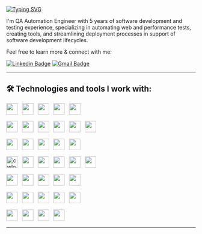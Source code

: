 <a href="https://git.io/typing-svg"><img src="https://readme-typing-svg.demolab.com?font=IBM+Plex+Sans&weight=700&size=30&duration=1500&pause=1000&color=F674ea7&background=6ECF4200&center=true&multiline=true&width=500&height=120&lines=HI+THERE!;MY+NAME+IS+ANDREW;I'M+QA+AUTOMATION+ENGINEER" alt="Typing SVG" /></a> 

I'm QA Automation Engineer with 5 years of software development and testing experience, specializing in automating web and performance tests, creating tools, and streamlining deployment processes in support of software development lifecycles.

Feel free to learn more & connect with me:


[![Linkedin Badge](https://img.shields.io/badge/-AndrewUsachev-blue?style=flat-square&logo=Linkedin&logoColor=white&link=https://www.linkedin.com/in/Andrew-Usachev/)](https://www.linkedin.com/in/Andrew-Usachev/)
[![Gmail Badge](https://img.shields.io/badge/-usachev.com@gmail.com-c14438?style=flat-square&logo=Gmail&logoColor=white&link=mailto:usachev.com@gmail.com)](mailto:usachev.com@gmail.com)

<hr> 

## 🛠  Technologies and tools I work with:

<img src="https://img.shields.io/badge/Python-FFD43B?style=for-the-badge&logo=python&logoColor=blue" height="30" /> &nbsp;
<img src="https://img.shields.io/badge/JavaScript-323330?style=for-the-badge&logo=javascript&logoColor=F7DF1E" height="30" /> &nbsp;
<img src="https://img.shields.io/badge/HTML5-E34F26?style=for-the-badge&logo=html5&logoColor=white" height="30" /> &nbsp;
<img src="https://img.shields.io/badge/CSS3-1572B6?style=for-the-badge&logo=css3&logoColor=white" height="30" /> &nbsp;
<img src="https://img.shields.io/badge/MySQL-005C84?style=for-the-badge&logo=mysql&logoColor=white" height="30" /> &nbsp;

<img src="https://img.shields.io/badge/Postman-FF6C37?style=for-the-badge&logo=Postman&logoColor=white" height="30" /> &nbsp;
<img src="https://img.shields.io/badge/Selenium-43B02A?style=for-the-badge&logo=Selenium&logoColor=white" height="30" /> &nbsp;
<img src="https://img.shields.io/badge/PyCharm-000000.svg?&style=for-the-badge&logo=PyCharm&logoColor=white" height="30" /> &nbsp;
<img src="https://img.shields.io/badge/WebStorm-000000?style=for-the-badge&logo=WebStorm&logoColor=white" height="30" /> &nbsp;
<img src="https://img.shields.io/badge/replit-667881?style=for-the-badge&logo=replit&logoColor=white" height="30" /> &nbsp;
<img src="https://img.shields.io/badge/VSCode-0078D4?style=for-the-badge&logo=visual%20studio%20code&logoColor=white" height="30" /> &nbsp;

<img src="https://img.shields.io/badge/Jira-0052CC?style=for-the-badge&logo=Jira&logoColor=white" height="30" /> &nbsp;
<img src="https://img.shields.io/badge/GitHub-100000?style=for-the-badge&logo=github&logoColor=white" height="30" /> &nbsp;
<img src="https://img.shields.io/badge/GIT-E44C30?style=for-the-badge&logo=git&logoColor=white" height="30" /> &nbsp;
<img src="https://img.shields.io/badge/windows%20terminal-4D4D4D?style=for-the-badge&logo=windows%20terminal&logoColor=white" height="30" /> &nbsp;
<img src="https://img.shields.io/badge/Node.js-339933?style=for-the-badge&logo=nodedotjs&logoColor=white" height="30" /> &nbsp;

<img src="https://img.shields.io/badge/Codewars-B1361E?style=for-the-badge&logo=Codewars&logoColor=white" alt="cwlogo" title="cw" height="30" /> &nbsp;
<img src="https://img.shields.io/badge/-Hackerrank-2EC866?style=for-the-badge&logo=HackerRank&logoColor=white" height="30" /> &nbsp;
<img src="https://img.shields.io/badge/-Sololearn-3a464b?style=for-the-badge&logo=Sololearn&logoColor=white" height="30" /> &nbsp;
<img src="https://img.shields.io/badge/Stack_Overflow-FE7A16?style=for-the-badge&logo=stack-overflow&logoColor=white" height="30" /> &nbsp;
<img src="https://img.shields.io/badge/Slack-4A154B?style=for-the-badge&logo=slack&logoColor=white" height="30" /> &nbsp;
<img src="https://img.shields.io/badge/Zoom-2D8CFF?style=for-the-badge&logo=zoom&logoColor=white" height="30" /> &nbsp;

<img src="https://img.shields.io/badge/VirtualBox-21416b?style=for-the-badge&logo=VirtualBox&logoColor=white" height="30" /> &nbsp;
<img src="https://img.shields.io/badge/sublime_text-%23575757.svg?&style=for-the-badge&logo=sublime-text&logoColor=important" height="30" /> &nbsp;
<img src="https://img.shields.io/badge/Notepad++-90E59A.svg?style=for-the-badge&logo=notepad%2B%2B&logoColor=black" height="30" /> &nbsp;
<img src="https://img.shields.io/badge/Snyk-4C4A73?style=for-the-badge&logo=snyk&logoColor=white" height="30" /> &nbsp;
<img src="https://img.shields.io/badge/Lighthouse-F44B21?style=for-the-badge&logo=Lighthouse&logoColor=white" height="30" /> &nbsp;

<img src="https://img.shields.io/badge/Google_chrome-4285F4?style=for-the-badge&logo=Google-chrome&logoColor=white" height="30" /> &nbsp;
<img src="https://img.shields.io/badge/Firefox_Browser-FF7139?style=for-the-badge&logo=Firefox-Browser&logoColor=white" height="30" /> &nbsp;
<img src="https://img.shields.io/badge/Microsoft_Edge-0078D7?style=for-the-badge&logo=Microsoft-edge&logoColor=white" height="30" /> &nbsp;
<img src="https://img.shields.io/badge/Opera-FF1B2D?style=for-the-badge&logo=Opera&logoColor=white" height="30" /> &nbsp;
<img src="https://img.shields.io/badge/Safari-FF1B2D?style=for-the-badge&logo=Safari&logoColor=white" height="30" /> &nbsp;

<img src="https://img.shields.io/badge/Android-3DDC84?style=for-the-badge&logo=android&logoColor=white" height="30" /> &nbsp;
<img src="https://img.shields.io/badge/Windows-0078D6?style=for-the-badge&logo=windows&logoColor=white" height="30" /> &nbsp;
<img src="https://img.shields.io/badge/iOS-000000?style=for-the-badge&logo=ios&logoColor=white" height="30" /> &nbsp;
<img src="https://img.shields.io/badge/mac%20os-000000?style=for-the-badge&logo=apple&logoColor=white" height="30" /> &nbsp;

<hr> 


